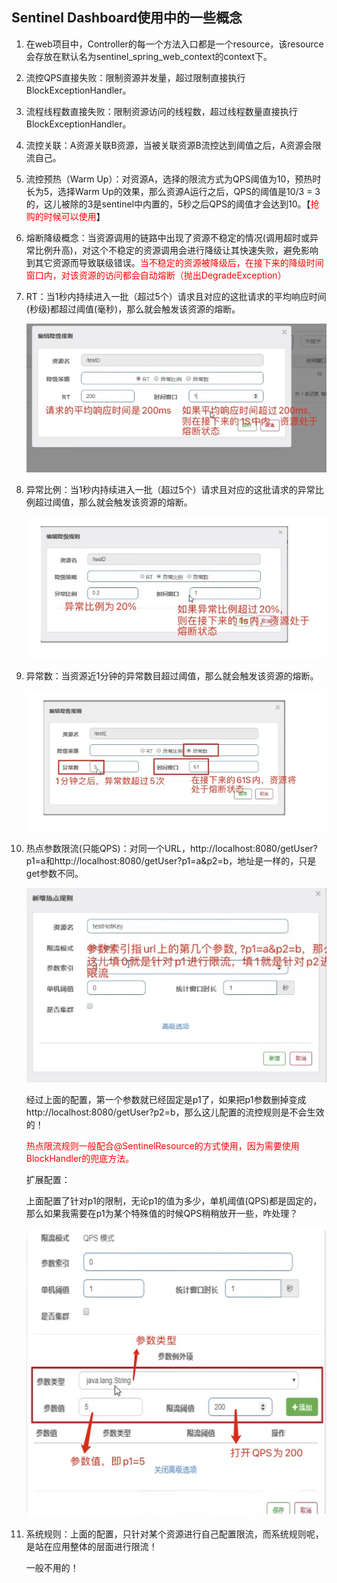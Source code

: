 ## Sentinel Dashboard使用中的一些概念



1. 在web项目中，Controller的每一个方法入口都是一个resource，该resource会存放在默认名为sentinel_spring_web_context的context下。

2. 流控QPS直接失败：限制资源并发量，超过限制直接执行BlockExceptionHandler。

3. 流程线程数直接失败：限制资源访问的线程数，超过线程数量直接执行BlockExceptionHandler。

4. 流控关联：A资源关联B资源，当被关联资源B流控达到阈值之后，A资源会限流自己。

5. 流控预热（Warm Up）：对资源A，选择的限流方式为QPS阈值为10，预热时长为5，选择Warm Up的效果，那么资源A运行之后，QPS的阈值是10/3 = 3的，这儿被除的3是sentinel中内置的，5秒之后QPS的阈值才会达到10。【<font color="red">抢购的时候可以使用</font>】

6. 熔断降级概念：当资源调用的链路中出现了资源不稳定的情况(调用超时或异常比例升高)，对这个不稳定的资源调用会进行降级让其快速失败，避免影响到其它资源而导致联级错误。<font color="red">当不稳定的资源被降级后，在接下来的降级时间窗口内，对该资源的访问都会自动熔断（抛出DegradeException）</font>

7. RT：当1秒内持续进入一批（超过5个）请求且对应的这批请求的平均响应时间(秒级)都超过阈值(毫秒)，那么就会触发该资源的熔断。

   ![avatar](../images/G315.jpeg)

8. 异常比例：当1秒内持续进入一批（超过5个）请求且对应的这批请求的异常比例超过阈值，那么就会触发该资源的熔断。

   ![avatar](../images/G316.jpeg)

9. 异常数：当资源近1分钟的异常数目超过阈值，那么就会触发该资源的熔断。

   ![avatar](../images/G317.jpeg)

10. 热点参数限流(只能QPS)：对同一个URL，http://localhost:8080/getUser?p1=a和http://localhost:8080/getUser?p1=a&p2=b，地址是一样的，只是get参数不同。

    ![avatar](../images/9913.jpg)

    经过上面的配置，第一个参数就已经固定是p1了，如果把p1参数删掉变成http://localhost:8080/getUser?p2=b，那么这儿配置的流控规则是不会生效的！

    <font color="red">热点限流规则一般配合@SentinelResource的方式使用，因为需要使用BlockHandler的兜底方法。</font>

    扩展配置：

    ​		上面配置了针对p1的限制，无论p1的值为多少，单机阈值(QPS)都是固定的，那么如果我需要在p1为某个特殊值的时候QPS稍稍放开一些，咋处理？

    ![avatar](../images/G318.jpeg)

11. 系统规则：上面的配置，只针对某个资源进行自己配置限流，而系统规则呢，是站在应用整体的层面进行限流！

    一般不用的！